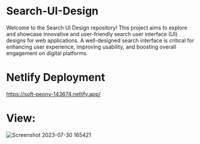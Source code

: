 # Search-UI-Design

Welcome to the Search UI Design repository! This project aims to explore and showcase innovative and user-friendly search user interface (UI) designs for web applications. A well-designed search interface is critical for enhancing user experience, improving usability, and boosting overall engagement on digital platforms.

# Netlify Deployment

https://soft-peony-143674.netlify.app/

# View:
![Screenshot 2023-07-30 165421](https://github.com/HuseynovaGulshan/Search-UI-Design/assets/133867459/0e8ed16f-efda-4cac-8e65-dfd9cb62fbda)
